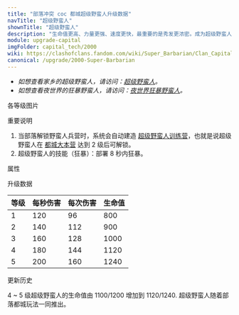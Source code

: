 ```yaml
---
title: "部落冲突 coc 都城超级野蛮人升级数据"
navTitle: "超级野蛮人"
shownTitle: "超级野蛮人"
description: "生命值更高、力量更强、速度更快，最重要的是秀发更浓密。成为超级野蛮人是每个普通野蛮人的梦想！"
module: upgrade-capital
imgFolder: capital_tech/2000
wiki: https://clashofclans.fandom.com/wiki/Super_Barbarian/Clan_Capital
canonical: /upgrade/2000-Super-Barbarian
---
```


- *如想查看家乡的超级野蛮人，请访问：[超级野蛮人](/upgrade/0600-Super-Barbarian)。*
- *如想查看夜世界的狂暴野蛮人，请访问：[夜世界狂暴野蛮人](/upgrade/1000-Raged-Barbarian)。*

<UnitInfo :folder="$frontmatter.imgFolder" imgSrc="Super_Barbarian_info.png" :imgAlt="$frontmatter.navTitle" :description="$frontmatter.description" />

<SmallTitle>各等级图片</SmallTitle>

<Panel>
    <UnitImgGroup :folder="$frontmatter.imgFolder">
        <UnitImg imgTitle="所有等级" imgSrc="Super_Barbarian1.png" />
    </UnitImgGroup>
</Panel>

<SmallTitle>重要说明</SmallTitle>

1. 当部落解锁野蛮人兵营时，系统会自动建造 [超级野蛮人训练营](/upgrade/2340-Super-Barbarian-Barracks)，也就是说超级野蛮人在 [都城大本营](/upgrade/2400-Capital-Hall) 达到 2 级后可解锁。
2. 超级野蛮人的技能（狂暴）：部署 8 秒内狂暴。

<SmallTitle>属性</SmallTitle>

<UnitProperties>
    <UnitProperty pKey="部队类型" pValue="地面近战单位" />
    <UnitProperty pKey="攻击偏好" pValue="无" />
    <UnitProperty pKey="伤害类型" pValue="单体伤害" />
    <UnitProperty pKey="攻击的目标" pValue="仅地面目标" />
    <UnitProperty pKey="配兵人口" pValue="5" />
    <UnitProperty pKey="防守人口" pValue="5" />
    <UnitProperty pKey="移动速度" pValue="1.8 格/秒" />
    <UnitProperty pKey="攻击速度" pValue="0.8 秒/次" />
    <UnitProperty pKey="首次进攻时机" pValue="到达目标后 0.7 秒" />
    <UnitProperty pKey="攻击距离" pValue="0.45 格" />
    <UnitProperty pKey="特殊效果" pValue="狂暴" />
    <UnitProperty pKey="狂暴时速度提升" pValue="16" />
    <UnitProperty pKey="狂暴时伤害提升" pValue="70%" />
</UnitProperties>

<SmallTitle>升级数据</SmallTitle>

<UnitTable>

| 等级 | 每秒伤害 | 每次伤害 | 生命值 |
| ---- |  ----   |  ----   |  ----  |
|   1  |   120   |    96   |   800  |
|   2  |   140   |   112   |   900  |
|   3  |   160   |   128   |  1000  |
|   4  |   180   |   144   |  1120  |
|   5  |   200   |   160   |  1240  |
</UnitTable>

<SmallTitle>更新历史</SmallTitle>

<Timeline>
    <TimelineItem date="2023/09/14">
        <TimelineRow>4 ~ 5 级超级野蛮人的生命值由 1100/1200 增加到 1120/1240.</TimelineRow>
    </TimelineItem>
    <TimelineItem date="2022/05/02">
        <TimelineRow>超级野蛮人随着部落都城玩法一同推出。</TimelineRow>
    </TimelineItem>
    <TimelineItem :historyBottom="true" />
</Timeline>